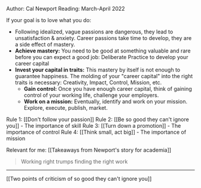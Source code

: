Author: Cal Newport
Reading: March-April 2022

If your goal is to love what you do:
- Following idealized, vague passions are dangerous, they lead to unsatisfaction & anxiety. Career passions take time to develop, they are a side effect of mastery.
- **Achieve mastery:** You need to be good at something valuable and rare before you can expect a good job: Deliberate Practice to develop your career capital
- **Invest your capital in traits:** This mastery by itself is not enough to guarantee happiness. The molding of your "career capital" into the right traits is necessary: Creativity, Impact, Control, Mission, etc.
    - **Gain control:** Once you have enough career capital, think of gaining control of your working life, challenge your employers.
    - **Work on a mission:** Eventually, identify and work on your mission. Explore, execute, publish, market. 

Rule 1: [[Don't follow your passion]]
Rule 2: [[Be so good they can't ignore you]] - The importance of skill
Rule 3: [[Turn down a promotion]] - The importance of control
Rule 4: [[Think small, act big]] - The importance of mission

Relevant for me: [[Takeaways from Newport's story for academia]]

> Working right trumps finding the right work

---

[[Two points of criticism of so good they can't ignore you]]